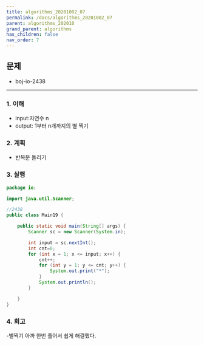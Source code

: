 ```yaml
---
title: algorithms_20201002_07
permalink: /docs/algorithms_20201002_07
parent: algorithms_202010
grand_parent: algorithms
has_children: false
nav_order: 7
---
```


## 문제

- boj-io-2438

---

### 1. 이해

- input:자연수 n
- output: 1부터 n개까지의 별 찍기

### 2. 계획

- 반복문 돌리기

### 3. 실행

```java
package io;

import java.util.Scanner;

//2438
public class Main19 {

    public static void main(String[] args) {
        Scanner sc = new Scanner(System.in);

        int input = sc.nextInt();
        int cnt=0;
        for (int x = 1; x <= input; x++) {
            cnt++;
            for (int y = 1; y <= cnt; y++) {
                System.out.print("*");
            }
            System.out.println();
        }

    }
}
```

### 4. 회고

-별찍기 아까 한번 풀어서 쉽게 해결했다.

